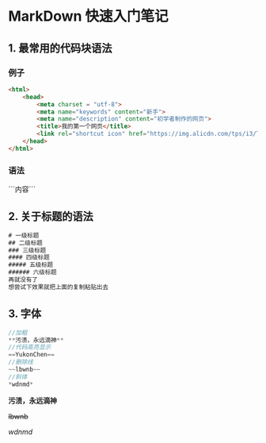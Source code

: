 # MarkDown 快速入门笔记

## 1. 最常用的代码块语法

### 例子
```html
<html>
    <head>
        <meta charset = "utf-8">
        <meta name="keywords" content="新手">
        <meta name="description" content="初学者制作的网页">
        <title>我的第一个网页</title>
        <link rel="shortcut icon" href="https://img.alicdn.com/tps/i3/T1OjaVFl4dXXa.JOZB-114-114.png" type="image/x-png">
    </head>
</html>
```
### 语法
\```内容\```

## 2. 关于标题的语法
```java
# 一级标题
## 二级标题
### 三级标题
#### 四级标题
##### 五级标题
###### 六级标题
再就没有了
想尝试下效果就把上面的复制粘贴出去
```

## 3. 字体
```java
//加粗
**污渍，永远滴神**
//代码高亮显示
==YukonChen==
//删除线
~~lbwnb~~
//斜体
*wdnmd*
```

**污渍，永远滴神**



~~lbwnb~~

*wdnmd*
